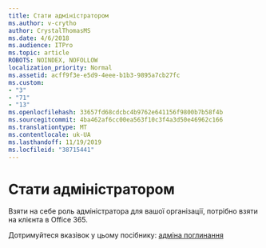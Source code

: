```yaml
---
title: Стати адміністратором
ms.author: v-crytho
author: CrystalThomasMS
ms.date: 4/6/2018
ms.audience: ITPro
ms.topic: article
ROBOTS: NOINDEX, NOFOLLOW
localization_priority: Normal
ms.assetid: acff9f3e-e5d9-4eee-b1b3-9895a7cb27fc
ms.custom:
- "3"
- "71"
- "13"
ms.openlocfilehash: 33657fd68cdcbc4b9762e641156f9800b7b58f4b
ms.sourcegitcommit: 4ba462af6cc00ea563f10c3f4a3d50e46962c166
ms.translationtype: MT
ms.contentlocale: uk-UA
ms.lasthandoff: 11/19/2019
ms.locfileid: "38715441"
---
```

# <a name="become-an-admin"></a>Стати адміністратором

Взяти на себе роль адміністратора для вашої організації, потрібно взяти на клієнта в Office 365.
  
Дотримуйтеся вказівок у цьому посібнику: [адміна поглинання](https://docs.microsoft.com/azure/active-directory/users-groups-roles/domains-admin-takeover)